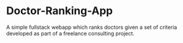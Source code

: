# Doctor-Ranking-App
A simple fullstack webapp which ranks doctors given a set of criteria developed as part of a freelance consulting project.
